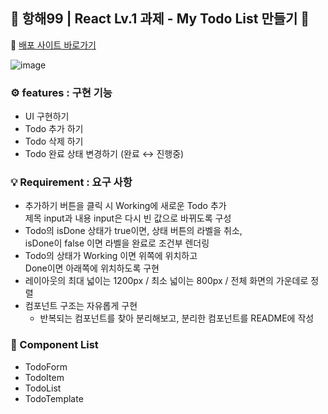 ## 🚢 항해99 | React Lv.1 과제 - My Todo List 만들기 📃
🤗 [배포 사이트 바로가기](https://hh99-react-todolist-gilt.vercel.app/)

![image](https://github.com/zidoopal/hh99-react-todolist/assets/131226548/8713e503-2e25-4538-86dd-df2532c932d7)

### ⚙ features : 구현 기능

- UI 구현하기
- Todo 추가 하기
- Todo 삭제 하기
- Todo 완료 상태 변경하기 (완료 ↔ 진행중)
  <br>

### 💡 Requirement : 요구 사항

- 추가하기 버튼을 클릭 시 Working에 새로운 Todo 추가 <br>
  제목 input과 내용 input은 다시 빈 값으로 바뀌도록 구성
- Todo의 isDone 상태가 true이면, 상태 버튼의 라벨을 취소, <br>
  isDone이 false 이면 라벨을 완료로 조건부 렌더링
- Todo의 상태가 Working 이면 위쪽에 위치하고<br>
  Done이면 아래쪽에 위치하도록 구현
- 레이아웃의 최대 넓이는 1200px / 최소 넓이는 800px / 전체 화면의 가운데로 정렬
- 컴포넌트 구조는 자유롭게 구현
  - 반복되는 컴포넌트를 찾아 분리해보고, 분리한 컴포넌트를 README에 작성
    <br>

### 📕 Component List
+ TodoForm
+ TodoItem
+ TodoList
+ TodoTemplate
